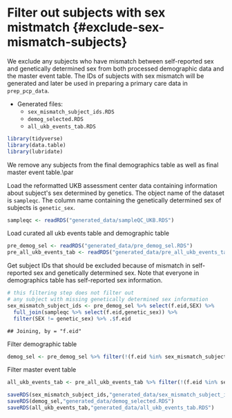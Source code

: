 # Filter out subjects with sex mistmatch {#exclude-sex-mismatch-subjects}

We exclude any subjects who have mismatch between self-reported sex and genetically determined sex from both processed demographic data and the master event table. The IDs of subjects with sex mismatch will be generated and later be used in preparing a primary care data in `prep_pcp_data`.

* Generated files: 
  - `sex_mismatch_subject_ids.RDS`
  - `demog_selected.RDS`
  - `all_ukb_events_tab.RDS`




```r
library(tidyverse)
library(data.table)
library(lubridate)
```

We remove any subjects from the final demographics table as well as final master event table.\par

Load the reformatted UKB assessment center data containing information about subject's sex determined by genetics. The object name of the dataset is `sampleqc`. The column name containing the genetically determined sex of subjects is `genetic_sex`. 

```r
sampleqc <- readRDS("generated_data/sampleQC_UKB.RDS")
```

Load curated all ukb events table and demographic table

```r
pre_demog_sel <- readRDS("generated_data/pre_demog_sel.RDS")
pre_all_ukb_events_tab <- readRDS("generated_data/pre_all_ukb_events_tab.RDS")
```

Get subject IDs that should be excluded because of mismatch in self-reported sex and genetically determined sex. Note that everyone in demographics table has self-reported sex information.

```r
# this filtering step does not filter out 
# any subject with missing genetically determined sex information
sex_mismatch_subject_ids <- pre_demog_sel %>% select(f.eid,SEX) %>% 
  full_join(sampleqc %>% select(f.eid,genetic_sex)) %>% 
  filter(SEX != genetic_sex) %>% .$f.eid 
```

```
## Joining, by = "f.eid"
```

Filter demographic table

```r
demog_sel <- pre_demog_sel %>% filter(!(f.eid %in% sex_mismatch_subject_ids))
```

Filter master event table

```r
all_ukb_events_tab <- pre_all_ukb_events_tab %>% filter(!(f.eid %in% sex_mismatch_subject_ids))
```


```r
saveRDS(sex_mismatch_subject_ids,"generated_data/sex_mismatch_subject_ids.RDS")
saveRDS(demog_sel,"generated_data/demog_selected.RDS")
saveRDS(all_ukb_events_tab,"generated_data/all_ukb_events_tab.RDS")
```











